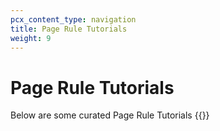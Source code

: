 ```yaml
---
pcx_content_type: navigation
title: Page Rule Tutorials
weight: 9
---
```

 
# Page Rule Tutorials
 
Below are some curated Page Rule Tutorials 
{{<directory-listing>}}